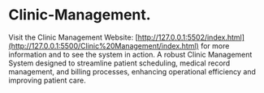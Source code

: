 # Clinic-Management.
Visit the Clinic Management Website: [http://127.0.0.1:5502/index.html](http://127.0.0.1:5500/Clinic%20Management/index.html) for more information and to see the system in action.
A robust Clinic Management System designed to streamline patient scheduling, medical record management, and billing processes, enhancing operational efficiency and improving patient care.
